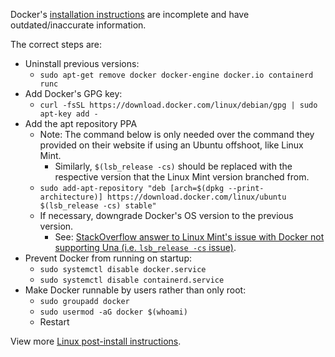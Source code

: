Docker's [installation instructions](https://docs.docker.com/engine/install/ubuntu/#install-using-the-repository) are incomplete and have outdated/inaccurate information.

The correct steps are:

* Uninstall previous versions:
    - `sudo apt-get remove docker docker-engine docker.io containerd runc`
* Add Docker's GPG key:
    - `curl -fsSL https://download.docker.com/linux/debian/gpg | sudo apt-key add -`
* Add the apt repository PPA
    - Note: The command below is only needed over the command they provided on their website if using an Ubuntu offshoot, like Linux Mint.
        + Similarly, `$(lsb_release -cs)` should be replaced with the respective version that the Linux Mint version branched from.
    - `sudo add-apt-repository "deb [arch=$(dpkg --print-architecture)] https://download.docker.com/linux/ubuntu $(lsb_release -cs) stable"`
    - If necessary, downgrade Docker's OS version to the previous version.
        + See: [StackOverflow answer to Linux Mint's issue with Docker not supporting Una (i.e. `lsb_release -cs` issue)](https://unix.stackexchange.com/questions/707420/docker-repo-isnt-adding-correctly-on-linux-mint-20-3-una/724222#724222).
* Prevent Docker from running on startup:
    - `sudo systemctl disable docker.service`
    - `sudo systemctl disable containerd.service`
* Make Docker runnable by users rather than only root:
    - `sudo groupadd docker`
    - `sudo usermod -aG docker $(whoami)`
    - Restart

View more [Linux post-install instructions](https://docs.docker.com/engine/install/linux-postinstall/).
